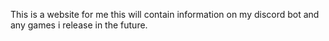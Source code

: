 This is a website for me this will contain information on my discord bot and any games i release in the future.

